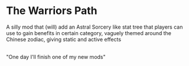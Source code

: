 # The Warriors Path

A silly mod that (will) add an Astral Sorcery like stat tree that players can use to gain benefits in certain category, vaguely themed around the Chinese zodiac, giving static and active effects

<br>
"One day I'll finish one of my new mods"

